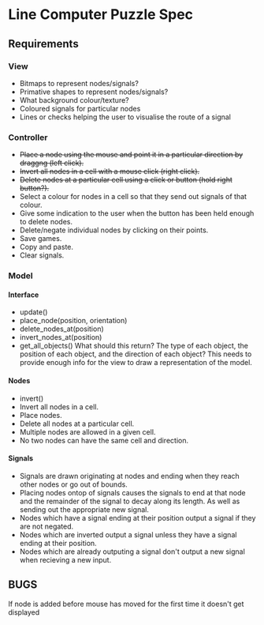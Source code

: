 # Line Computer Puzzle Spec

## Requirements

### View
* Bitmaps to represent nodes/signals?
* Primative shapes to represent nodes/signals?
* What background colour/texture?
* Coloured signals for particular nodes
* Lines or checks helping the user to visualise the route of a signal

### Controller
* ~~Place a node using the mouse and point it in a particular direction by draggng (left click).~~
* ~~Invert all nodes in a cell with a mouse click (right click).~~
* ~~Delete nodes at a particular cell using a click or button (hold right button?).~~
* Select a colour for nodes in a cell so that they send out signals of that colour.
* Give some indication to the user when the button has been held enough to delete nodes.
* Delete/negate individual nodes by clicking on their points.
* Save games.
* Copy and paste.
* Clear signals.


### Model
#### Interface
* update()
* place_node(position, orientation)
* delete_nodes_at(position)
* invert_nodes_at(position)
* get_all_objects() What should this return? The type of each object, the position of each object, and the direction of each object? This needs to provide enough info for the view to draw a representation of the model.

#### Nodes
* invert()
* Invert all nodes in a cell.
* Place nodes.
* Delete all nodes at a particular cell.
* Multiple nodes are allowed in a given cell.
* No two nodes can have the same cell and direction.

#### Signals
* Signals are drawn originating at nodes and ending when they reach other nodes or go out of bounds.
* Placing nodes ontop of signals causes the signals to end at that node and the remainder of the signal to decay along its length. As well as sending out the appropriate new signal.
* Nodes which have a signal ending at their position output a signal if they are not negated.
* Nodes which are inverted output a signal unless they have a signal ending at their position.
* Nodes which are already outputing a signal don't output a new signal when recieving a new input.


## BUGS
If node is added before mouse has moved for the first time it doesn't get displayed
